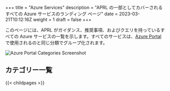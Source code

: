 +++
title = "Azure Services"
description = "APRL の一部としてカバーされるすべての Azure サービスのランディング ページ"
date = 2023-03-21T10:12:16Z
weight = 1
draft = false
+++

このページには、APRL がガイダンス、推奨事項、およびクエリを持っているすべての Azure サービスの一覧を示します。すべてのサービスは、[Azure Portal](https://portal.azure.com/#allservices/category/All) で使用されるのと同じ分類でグループ化されます。

![Azure Portal Categories Screenshot](/Azure-Proactive-Resiliency-Library/media/img/azure-portal-categories-screenshot.png)

## カテゴリー一覧

{{< childpages >}}
